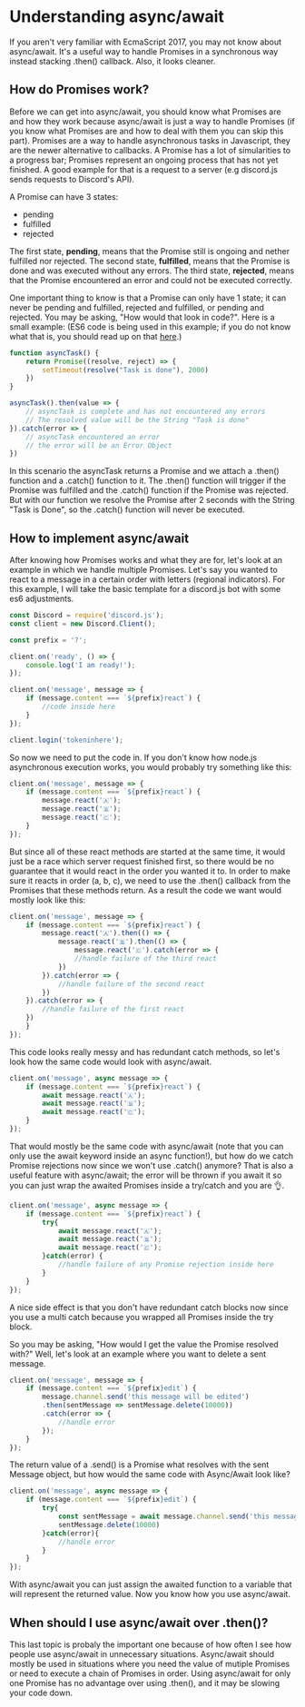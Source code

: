 # Understanding async/await

If you aren't very familiar with EcmaScript 2017, you may not know about async/await. It's a useful way to handle Promises in a synchronous way instead stacking .then() callback. Also, it looks cleaner.

## How do Promises work?

Before we can get into async/await, you should know what Promises are and how they work because async/await is just a way to handle Promises (if you know what Promises are and how to deal with them you can skip this part). Promises are a way to handle asynchronous tasks in Javascript, they are the newer alternative to callbacks. A Promise has a lot of simularities to a progress bar; Promises represent an ongoing process that has not yet finished. A good example for that is a request to a server (e.g discord.js sends requests to Discord's API).

A Promise can have 3 states:

* pending
* fulfilled
* rejected

The first state, **pending**, means that the Promise still is ongoing and nether fulfilled nor rejected.
The second state, **fulfilled**, means that the Promise is done and was executed without any errors.
The third state, **rejected**, means that the Promise encountered an error and could not be executed correctly.

One important thing to know is that a Promise can only have 1 state; it can never be pending and fulfilled, rejected and fulfilled, or pending and rejected. You may be asking, "How would that look in code?". Here is a small example:
(ES6 code is being used in this example; if you do not know what that is, you should read up on that [here](/additional-info/es6-syntax).)

```js
function asyncTask() {
	return Promise((resolve, reject) => {
		setTimeout(resolve("Task is done"), 2000)
	})
}

asyncTask().then(value => {
	// asyncTask is complete and has not encountered any errors
	// The resolved value will be the String "Task is done"
}).catch(error => {
	// asyncTask encountered an error
	// the error will be an Error Object
})
```

In this scenario the asyncTask returns a Promise and we attach a .then() function and a .catch() function to it. The .then() function will trigger if the Promise was fulfilled and the .catch() function if the Promise was rejected. But with our function we resolve the Promise after 2 seconds with the String "Task is Done", so the .catch() function will never be executed.

## How to implement async/await

After knowing how Promises works and what they are for, let's look at an example in which we handle multiple Promises. Let's say you wanted to react to a message in a certain order with letters (regional indicators). For this example, I will take the basic template for a discord.js bot with some es6 adjustments.

```js
const Discord = require('discord.js');
const client = new Discord.Client();

const prefix = '?';

client.on('ready', () => {
	console.log('I am ready!');
});

client.on('message', message => {
	if (message.content === `${prefix}react`) {
		//code inside here
	}
});

client.login('tokeninhere');
```

So now we need to put the code in. If you don't know how node.js asynchronous execution works, you would probably try something like this:

```js
client.on('message', message => {
	if (message.content === `${prefix}react`) {
		message.react('🇦');
		message.react('🇧');
		message.react('🇨');
	}
});
```

But since all of these react methods are started at the same time, it would just be a race which server request finished first, so there would be no guarantee that it would react in the order you wanted it to. In order to make sure it reacts in order (a, b, c), we need to use the .then() callback from the Promises that these methods return. As a result the code we want would mostly look like this:

```js
client.on('message', message => {
	if (message.content === `${prefix}react`) {
		message.react('🇦').then(() => {
			message.react('🇧').then(() => {
				message.react('🇨').catch(error => {
				//handle failure of the third react
			})
		}).catch(error => {
			//handle failure of the second react
		})
	}).catch(error => {
		//handle failure of the first react
	})
	}
});
```

This code looks really messy and has redundant catch methods, so let's look how the same code would look with async/await.

```js
client.on('message', async message => {
	if (message.content === `${prefix}react`) {
		await message.react('🇦');
		await message.react('🇧');
		await message.react('🇨');
	}
});
```

That would mostly be the same code with async/await (note that you can only use the await keyword inside an async function!), but how do we catch Promise rejections now since we won't use .catch() anymore? That is also a useful feature with async/await; the error will be thrown if you await it so you can just wrap the awaited Promises inside a try/catch and you are 👌. 

```js
client.on('message', async message => {
	if (message.content === `${prefix}react`) {
		try{
			await message.react('🇦');
			await message.react('🇧');
			await message.react('🇨');
		}catch(error) {
			//handle failure of any Promise rejection inside here
		}
	}
});
```

A nice side effect is that you don't have redundant catch blocks now since you use a multi catch because you wrapped all Promises inside the try block. 

So you may be asking, "How would I get the value the Promise resolved with?" Well, let's look at an example where you want to delete a sent message.

```js
client.on('message', message => {
	if (message.content === `${prefix}edit`) {
		message.channel.send('this message will be edited')
		.then(sentMessage => sentMessage.delete(10000))
		.catch(error => {
			//handle error
		});
	}
});
```

The return value of a .send() is a Promise what resolves with the sent Message object, but how would the same code with Async/Await look like?

```js
client.on('message', async message => {
	if (message.content === `${prefix}edit`) {
		try{
			const sentMessage = await message.channel.send('this message will be edited')
			sentMessage.delete(10000)
		}catch(error){
			//handle error
		}
	}
});
```

With async/await you can just assign the awaited function to a variable that will represent the returned value. Now you know how you use async/await.

## When should I use async/await over .then()?

This last topic is probaly the important one because of how often I see how people use async/await in unnecessary situations. Async/await should mostly be used in situations where you need the value of mutiple Promises or need to execute a chain of Promises in order. Using async/await for only one Promise has no advantage over using .then(), and it may be slowing your code down.
